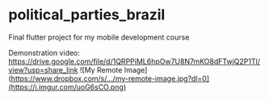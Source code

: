 # political_parties_brazil

Final flutter project for my mobile development course

Demonstration video:
https://drive.google.com/file/d/1QRPPiML6hpOw7U8N7mKO8dFTwjQ2P1Tl/view?usp=share_link
![My Remote Image](https://www.dropbox.com/s/.../my-remote-image.jpg?dl=0](https://i.imgur.com/uoG6sCO.png)
